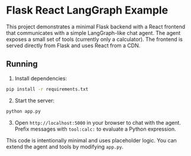 # Flask React LangGraph Example

This project demonstrates a minimal Flask backend with a React frontend that communicates with a simple LangGraph-like chat agent. The agent exposes a small set of tools (currently only a calculator). The frontend is served directly from Flask and uses React from a CDN.

## Running

1. Install dependencies:

```bash
pip install -r requirements.txt
```

2. Start the server:

```bash
python app.py
```

3. Open `http://localhost:5000` in your browser to chat with the agent. Prefix messages with `tool:calc:` to evaluate a Python expression.

This code is intentionally minimal and uses placeholder logic. You can extend the agent and tools by modifying `app.py`.
